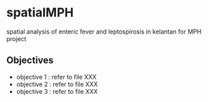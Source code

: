 # spatialMPH
spatial analysis of enteric fever and leptospirosis in kelantan for MPH project

## Objectives

- objective 1 : refer to file XXX
- objective 2 : refer to file XXX
- objective 3 : refer to file XXX




